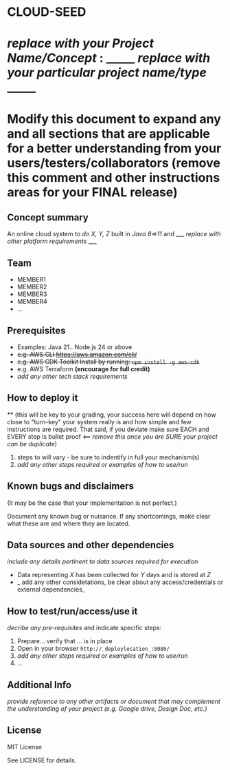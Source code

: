 # CLOUD-SEED
# _replace with your Project Name/Concept_ :  _____ _replace with your particular project name/type_ _____
# Modify this document to expand any and all sections that are applicable for a better understanding from your users/testers/collaborators (remove this comment and other instructions areas for your FINAL release)
## Concept summary
An online cloud system to _do X, Y, Z_ built in _Java 8=>11_ and ___ _replace with other platform requirements_ ___
  
## Team

- MEMBER1
- MEMBER2
- MEMBER3
- MEMBER4
- ...

## Prerequisites

- Examples: Java 21.. Node.js 24 or above
-  ~~e.g. AWS CLI
   https://aws.amazon.com/cli/~~
-  ~~e.g. AWS CDK Toolkit
  Install by running: `npm install -g aws-cdk`~~
-  e.g. AWS Terraform **(encourage for full credit)**
-  _add any other tech stack requirements_ 

## How to deploy it 
** (this will be key to your grading, your success here will depend on how close to "turn-key" your system really is and how simple and few instructions are required.
That said, if you deviate make sure EACH and EVERY step is bullet proof <== _remove this once you are SURE your project can be duplicate_)

1. steps to will vary - be sure to indentify in full your mechanism(s)
2. _add any other steps required or examples of how to use/run_

## Known bugs and disclaimers
(It may be the case that your implementation is not perfect.)

Document any known bug or nuisance.
If any shortcomings, make clear what these are and where they are located.

## Data sources and other dependencies
_include any details pertinent to data sources required for execution_
- Data representing _X_ has been collected for _Y_ days and is stored at _Z_ 
- _ add any other considetations, be clear about any access/credentials or external dependencies_ 

## How to test/run/access/use it
_decribe any pre-requisites_ and indicate specific steps:
1. Prepare... verify that ... is in place
2. Open in your browser `http://_deploylocation_:8080/`
3.  _add any other steps required or examples of how to use/run_
4.  ...

## Additional Info
_provide reference to any other artifacts or document that may complement the understanding of your project (e.g. Google drive, Design Doc, etc.)_ 

## License

MIT License

See LICENSE for details.
